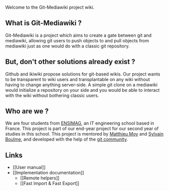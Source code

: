 Welcome to the Git-Mediawiki project wiki.

## What is Git-Mediawiki ?

Git-Mediawiki is a project which aims to create a gate between git and mediawiki, allowing git users to push objects to and pull objects from mediawiki just as one would do with a classic git repository.

## But, don't other solutions already exist ?

Github and ikiwiki propose solutions for git-based wikis. Our project wants to be transparent to wiki users and transplantable on any wiki without having to change anything server-side. A simple git clone on a mediawiki would initialize a repository on your side and you would be able to interact with the wiki without bothering classic users.

## Who are we ?

We are four students from [ENSIMAG](http://www.ensimag.fr), an IT engineering school based in France. This project is part of our end-year project for our second year of studies in this school. This project is mentored by [Matthieu Moy](http://www-verimag.imag.fr/~moy/?lang=en) and [Sylvain Boulme](http://www-verimag.imag.fr/~boulme/), and developed with the help of the [git community](http://git.kernel.org/).

## Links

* [[User manual]]
* [[Implementation documentation]]
   * [[Remote helpers]]
   * [[Fast Import & Fast Export]]